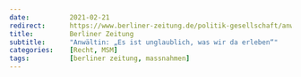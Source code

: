 ```yaml
---
date:          2021-02-21
redirect:      https://www.berliner-zeitung.de/politik-gesellschaft/anwaeltin-es-ist-unglaublich-was-wir-da-erleben-li.141093
title:         Berliner Zeitung
subtitle:      "Anwältin: „Es ist unglaublich, was wir da erleben“"
categories:    [Recht, MSM]
tags:          [berliner zeitung, massnahmen]
---
```

